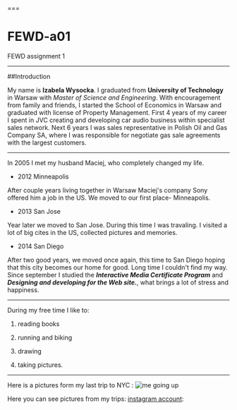 ===

# FEWD-a01
FEWD assignment 1

---
##Introduction


My name is **Izabela Wysocka**. I graduated from **University of Technology** in Warsaw with *Master of Science and Engineering*. With encouragement from family and friends, I started the School of Economics in Warsaw and graduated with license of Property Management. First 4 years of my career I spent in JVC creating and developing car audio business within specialist sales network. Next 6 years I was sales representative in Polish Oil and Gas Company SA, where I was responsible for negotiate gas sale agreements with the largest customers. 

---
In 2005 I met my husband Maciej, who completely changed my life. 
* 2012 Minneapolis

After couple years living together in Warsaw Maciej's company Sony offered him a job in the US. We moved to our first place- Minneapolis. 
* 2013 San Jose

Year later we moved to San Jose. During this time I was travaling. I visited a lot of big cites in the US, collected pictures and memories. 
* 2014 San Diego

After two good years, we moved once again, this time to San Diego hoping that this city becomes our home for good. Long time I couldn't find my way. Since september I studied the _**Interactive Media Certificate Program**_ and _**Designing and developing for the Web site.**_, what brings a lot of stress and happiness. 

---

During my free time I like to:

1. reading books

2. running and biking

3. drawing

4. taking pictures. 

---


Here is a pictures form my last trip to NYC :
![me going up](https://www.instagram.com/p/BP3ioiuhmoY/?taken-by=izabelawysocka_)


Here you can see pictures from my trips: [instagram account](https://www.instagram.com/izabelawysocka_/):
